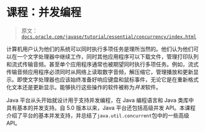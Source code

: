 # 课程：并发编程

> 原文：[`docs.oracle.com/javase/tutorial/essential/concurrency/index.html`](https://docs.oracle.com/javase/tutorial/essential/concurrency/index.html)

计算机用户认为他们的系统可以同时执行多项任务是理所当然的。他们认为他们可以在一个文字处理器中继续工作，同时其他应用程序可以下载文件，管理打印队列和流式传输音频。甚至单个应用程序通常也被期望同时执行多项任务。例如，流式传输音频应用程序必须同时从网络上读取数字音频，解压缩它，管理播放和更新显示。即使文字处理器也应该始终准备好响应键盘和鼠标事件，无论它是在重新格式化文本还是更新显示。能够执行这些操作的软件被称为*并发*软件。

Java 平台从头开始就设计用于支持并发编程，在 Java 编程语言和 Java 类库中具有基本的并发支持。自 5.0 版本以来，Java 平台还包括高级并发 API。本课程介绍了平台的基本并发支持，并总结了`java.util.concurrent`包中的一些高级 API。
